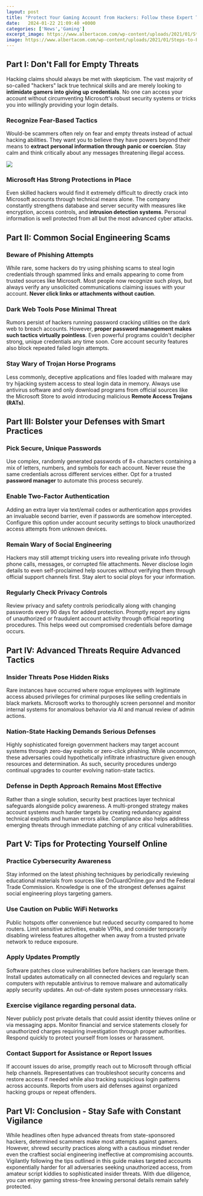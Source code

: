 ```yaml
---
layout: post
title: "Protect Your Gaming Account from Hackers: Follow these Expert Tips"
date:   2024-01-22 21:09:40 +0000
categories: ['News','Gaming']
excerpt_image: https://www.albertacom.com/wp-content/uploads/2021/01/Steps-to-Protect-Your-PC-from-Hackers.jpg
image: https://www.albertacom.com/wp-content/uploads/2021/01/Steps-to-Protect-Your-PC-from-Hackers.jpg
---
```


## Part I: Don't Fall for Empty Threats
Hacking claims should always be met with skepticism. The vast majority of so-called "hackers" lack true technical skills and are merely looking to **intimidate gamers into giving up credentials**. No one can access your account without circumventing Microsoft's robust security systems or tricks you into willingly providing your login details.
### Recognize Fear-Based Tactics   
Would-be scammers often rely on fear and empty threats instead of actual hacking abilities. They want you to believe they have powers beyond their means to **extract personal information through panic or coercion**. Stay calm and think critically about any messages threatening illegal access.

![](https://www.albertacom.com/wp-content/uploads/2021/01/Steps-to-Protect-Your-PC-from-Hackers.jpg)
### Microsoft Has Strong Protections in Place
Even skilled hackers would find it extremely difficult to directly crack into Microsoft accounts through technical means alone. The company constantly strengthens database and server security with measures like encryption, access controls, and **intrusion detection systems**. Personal information is well protected from all but the most advanced cyber attacks.
## Part II: Common Social Engineering Scams 
### Beware of Phishing Attempts  
While rare, some hackers do try using phishing scams to steal login credentials through spammed links and emails appearing to come from trusted sources like Microsoft. Most people now recognize such ploys, but always verify any unsolicited communications claiming issues with your account. **Never click links or attachments without caution**.
### Dark Web Tools Pose Minimal Threat
Rumors persist of hackers running password cracking utilities on the dark web to breach accounts. However, **proper password management makes such tactics virtually pointless**. Even powerful programs couldn't decipher strong, unique credentials any time soon. Core account security features also block repeated failed login attempts.
### Stay Wary of Trojan Horse Programs
Less commonly, deceptive applications and files loaded with malware may try hijacking system access to steal login data in memory. Always use antivirus software and only download programs from official sources like the Microsoft Store to avoid introducing malicious **Remote Access Trojans (RATs)**.
## Part III: Bolster your Defenses with Smart Practices
### Pick Secure, Unique Passwords  
Use complex, randomly generated passwords of 8+ characters containing a mix of letters, numbers, and symbols for each account. Never reuse the same credentials across different services either. Opt for a trusted **password manager** to automate this process securely.
### Enable Two-Factor Authentication  
Adding an extra layer via text/email codes or authentication apps provides an invaluable second barrier, even if passwords are somehow intercepted. Configure this option under account security settings to block unauthorized access attempts from unknown devices. 
### Remain Wary of Social Engineering  
Hackers may still attempt tricking users into revealing private info through phone calls, messages, or corrupted file attachments. Never disclose login details to even self-proclaimed help sources without verifying them through official support channels first. Stay alert to social ploys for your information.  
### Regularly Check Privacy Controls
Review privacy and safety controls periodically along with changing passwords every 90 days for added protection. Promptly report any signs of unauthorized or fraudulent account activity through official reporting procedures. This helps weed out compromised credentials before damage occurs.
## Part IV: Advanced Threats Require Advanced Tactics
### Insider Threats Pose Hidden Risks  
Rare instances have occurred where rogue employees with legitimate access abused privileges for criminal purposes like selling credentials in black markets. Microsoft works to thoroughly screen personnel and monitor internal systems for anomalous behavior via AI and manual review of admin actions.  
### Nation-State Hacking Demands Serious Defenses  
Highly sophisticated foreign government hackers may target account systems through zero-day exploits or zero-click phishing. While uncommon, these adversaries could hypothetically infiltrate infrastructure given enough resources and determination. As such, security procedures undergo continual upgrades to counter evolving nation-state tactics. 
### Defense in Depth Approach Remains Most Effective  
Rather than a single solution, security best practices layer technical safeguards alongside policy awareness. A multi-pronged strategy makes account systems much harder targets by creating redundancy against technical exploits and human errors alike. Compliance also helps address emerging threats through immediate patching of any critical vulnerabilities.
## Part V: Tips for Protecting Yourself Online
### Practice Cybersecurity Awareness
Stay informed on the latest phishing techniques by periodically reviewing educational materials from sources like OnGuardOnline.gov and the Federal Trade Commission. Knowledge is one of the strongest defenses against social engineering ploys targeting gamers. 
### Use Caution on Public WiFi Networks  
Public hotspots offer convenience but reduced security compared to home routers. Limit sensitive activities, enable VPNs, and consider temporarily disabling wireless features altogether when away from a trusted private network to reduce exposure.
### Apply Updates Promptly  
Software patches close vulnerabilities before hackers can leverage them. Install updates automatically on all connected devices and regularly scan computers with reputable antivirus to remove malware and automatically apply security updates. An out-of-date system poses unnecessary risks.
### Exercise vigilance regarding personal data.  
Never publicly post private details that could assist identity thieves online or via messaging apps. Monitor financial and service statements closely for unauthorized charges requiring investigation through proper authorities. Respond quickly to protect yourself from losses or harassment.
### Contact Support for Assistance or Report Issues
If account issues do arise, promptly reach out to Microsoft through official help channels. Representatives can troubleshoot security concerns and restore access if needed while also tracking suspicious login patterns across accounts. Reports from users aid defenses against organized hacking groups or repeat offenders. 
## Part VI: Conclusion - Stay Safe with Constant Vigilance
While headlines often hype advanced threats from state-sponsored hackers, determined scammers make most attempts against gamers. However, shrewd security practices along with a cautious mindset render even the craftiest social engineering ineffective at compromising accounts. Vigilantly following the tips outlined in this guide makes targeted accounts exponentially harder for all adversaries seeking unauthorized access, from amateur script kiddies to sophisticated insider threats. With due diligence, you can enjoy gaming stress-free knowing personal details remain safely protected.